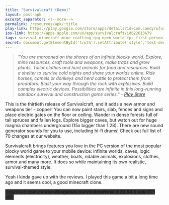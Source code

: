 ```yaml
---
title: "Survivalcraft (Demo)"
layout: post-apk
excerpt_separator: <!--more-->
permalink: /resources/apk/:title
play-link: https://play.google.com/store/apps/details?id=com.candyrufusgames.survivalcraft
ios-link: https://apps.apple.com/us/app/survivalcraft/id622613679
tags: survival minecraft mine crafting rpg open-world fps first-person third-person
secret: document.getElementById('truth').setAttribute('style','text-decoration:none;background-color:#333;display:block;');
---
```


> _"You are marooned on the shores of an infinite blocky world. Explore, mine resources, craft tools and weapons, make traps and grow plants. Tailor clothes and hunt animals for food and resources. Build a shelter to survive cold nights and share your worlds online. Ride horses, camels or donkeys and herd cattle to protect them from predators. Blast your way through the rock with explosives. Build complex electric devices. Possibilities are infinite in this long-running sandbox survival and construction game series." - <a href="https://play.google.com/store/apps/details?id=com.candyrufusgames.survivalcraft" target="_blank">Play Store</a>_

This is the thirtieth release of Survivalcraft, and it adds a new armor and weapons tier - copper! You can now paint stairs, slab, fences and signs and place electric gates on the floor or ceiling. Wander in dense forests full of tall spruces and fallen logs. Explore bigger caves, but watch out for huge magma chambers underground (15x bigger than 1.28). There are new sound generator sounds for you to use, including hi-fi drums! Check out full list of 70 changes at our website.

Survivalcraft brings features you love in the PC version of the most popular blocky world game to your mobile device: infinite worlds, caves, logic elements (electricity), weather, boats, ridable animals, explosions, clothes, armor and many more. It does so while maintaining its own realistic, survival-themed style.

Yeah i kinda gave up with the reviews. I played this game a bit a long time ago and it seems cool, a good minecraft clone.

<div class="text-center">
    <a class="btn btn-dark btn-block w-100" onclick='apk("com.candyrufusgames.survivalcrafttrial_1.29.54.0.apk")' style="text-decoration: none; background-color: #333;"> Download <b>com.candyrufusgames.survivalcrafttrial_1.29.54.0.apk</b> (17.1 MB)</a><br>
    <a id="truth" class="btn btn-dark btn-block w-100" onclick='apk("com.candyrufusgames.survivalcraft_1.29.53.0.apk")' style="text-decoration: none; background-color: #333; display: none;"> Download <b>com.candyrufusgames.survivalcraft_1.29.53.0.apk</b> (19.3 MB)</a>
</div>
